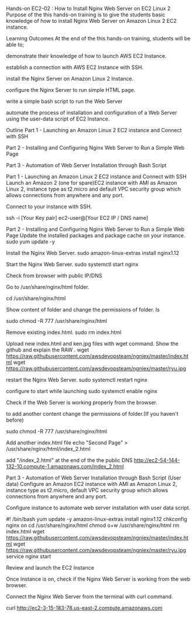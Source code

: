 Hands-on EC2-02 : How to Install Nginx Web Server on EC2 Linux 2
Purpose of the this hands-on training is to give the students basic knowledge of how to install Nginx Web Server on Amazon Linux 2 EC2 instance.

Learning Outcomes
At the end of the this hands-on training, students will be able to;

demonstrate their knowledge of how to launch AWS EC2 Instance.

establish a connection with AWS EC2 Instance with SSH.

install the Nginx Server on Amazon Linux 2 Instance.

configure the Nginx Server to run simple HTML page.

write a simple bash script to run the Web Server

automate the process of installation and configuration of a Web Server using the user-data script of EC2 Instance.

Outline
Part 1 - Launching an Amazon Linux 2 EC2 instance and Connect with SSH

Part 2 - Installing and Configuring Nginx Web Server to Run a Simple Web Page

Part 3 - Automation of Web Server Installation through Bash Script

Part 1 - Launching an Amazon Linux 2 EC2 instance and Connect with SSH
Launch an Amazon 2 (one for spare)EC2 instance with AMI as Amazon Linux 2, instance type as t2.micro and default VPC security group which allows connections from anywhere and any port.

Connect to your instance with SSH.

ssh -i [Your Key pair] ec2-user@[Your EC2 IP / DNS name]

Part 2 - Installing and Configuring Nginx Web Server to Run a Simple Web Page
Update the installed packages and package cache on your instance.
sudo yum update -y

Install the Nginx Web Server.
sudo amazon-linux-extras install nginx1.12

Start the Nginx Web Server.
sudo systemctl start nginx

Check from browser with public IP/DNS

Go to /usr/share/nginx/html folder.

cd /usr/share/nginx/html

Show content of folder and change the permissions of folder.
ls

sudo chmod -R 777 /usr/share/nginx/html

Remove existing index.html.
sudo rm index.html

Upload new index.html and ken.jpg files with wget command. Show the github and explain the RAW .
wget https://raw.githubusercontent.com/awsdevopsteam/ngniex/master/index.html wget https://raw.githubusercontent.com/awsdevopsteam/ngniex/master/ryu.jpg

restart the Nginx Web Server.
sudo systemctl restart nginx

configure to start while launching
sudo systemctl enable nginx

Check if the Web Server is working properly from the browser.

to add another content change the permissions of folder.(If you haven't before)

sudo chmod -R 777 /usr/share/nginx/html

Add another index.html file
echo "Second Page" > /usr/share/nginx/html/index_2.html

add "/index_2.html" at the end of the the public DNS
http://ec2-54-144-132-10.compute-1.amazonaws.com/index_2.html

Part 3 - Automation of Web Server Installation through Bash Script (User data)
Configure an Amazon EC2 instance with AMI as Amazon Linux 2, instance type as t2.micro, default VPC security group which allows connections from anywhere and any port.

Configure instance to automate web server installation with user data script.

#! /bin/bash yum update -y amazon-linux-extras install nginx1.12 chkconfig nginx on cd /usr/share/nginx/html chmod o+w /usr/share/nginx/html rm index.html wget https://raw.githubusercontent.com/awsdevopsteam/ngniex/master/index.html wget https://raw.githubusercontent.com/awsdevopsteam/ngniex/master/ryu.jpg service nginx start

Review and launch the EC2 Instance

Once Instance is on, check if the Nginx Web Server is working from the web browser.

Connect the Nginx Web Server from the terminal with curl command.

curl http://ec2-3-15-183-78.us-east-2.compute.amazonaws.com